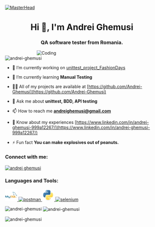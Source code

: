 [![MasterHead](https://raw.githubusercontent.com/thomasync/thomasync/main/headergitlight.gif#gh-light-mode-only)](https://www.linkedin.com/in/andrei-ghemusi-999a12267/)
<h1 align="center">Hi 👋, I'm Andrei Ghemusi</h1>
<h3 align="center">QA software tester from Romania.</h3>
<img align="right" alt="Coding" width="400" src="https://cdn.dribbble.com/users/1162077/screenshots/3848914/programmer.gif">

<p align="left"> <img src="https://komarev.com/ghpvc/?username=andrei-ghemusi&label=Profile%20views&color=0e75b6&style=flat" alt="andrei-ghemusi" /> </p>

- 🔭 I’m currently working on [unittest_project_FashionDays](https://github.com/Andrei-Ghemusi/unittest_projects)

- 🌱 I’m currently learning **Manual Testing**

- 👨‍💻 All of my projects are available at [https://github.com/Andrei-Ghemusi](https://github.com/Andrei-Ghemusi)

- 💬 Ask me about **unittest, BDD, API testing**

- 📫 How to reach me **andreighemusi@gmail.com**

- 📄 Know about my experiences [https://www.linkedin.com/in/andrei-ghemusi-999a12267/](https://www.linkedin.com/in/andrei-ghemusi-999a12267/)

- ⚡ Fun fact **You can make explosives out of peanuts.**

<h3 align="left">Connect with me:</h3>
<p align="left">
<a href="https://linkedin.com/in/andrei ghemusi" target="blank"><img align="center" src="https://raw.githubusercontent.com/rahuldkjain/github-profile-readme-generator/master/src/images/icons/Social/linked-in-alt.svg" alt="andrei ghemusi" height="30" width="40" /></a>
</p>

<h3 align="left">Languages and Tools:</h3>
<p align="left"> <a href="https://www.mysql.com/" target="_blank" rel="noreferrer"> <img src="https://raw.githubusercontent.com/devicons/devicon/master/icons/mysql/mysql-original-wordmark.svg" alt="mysql" width="40" height="40"/> </a> <a href="https://postman.com" target="_blank" rel="noreferrer"> <img src="https://www.vectorlogo.zone/logos/getpostman/getpostman-icon.svg" alt="postman" width="40" height="40"/> </a> <a href="https://www.python.org" target="_blank" rel="noreferrer"> <img src="https://raw.githubusercontent.com/devicons/devicon/master/icons/python/python-original.svg" alt="python" width="40" height="40"/> </a> <a href="https://www.selenium.dev" target="_blank" rel="noreferrer"> <img src="https://raw.githubusercontent.com/detain/svg-logos/780f25886640cef088af994181646db2f6b1a3f8/svg/selenium-logo.svg" alt="selenium" width="40" height="40"/> </a> </p>

<p><img align="left" src="https://github-readme-stats.vercel.app/api/top-langs?username=andrei-ghemusi&show_icons=true&locale=en&layout=compact" alt="andrei-ghemusi" /></p>

<p>&nbsp;<img align="center" src="https://github-readme-stats.vercel.app/api?username=andrei-ghemusi&show_icons=true&locale=en" alt="andrei-ghemusi" /></p>

<p><img align="center" src="https://github-readme-streak-stats.herokuapp.com/?user=andrei-ghemusi&" alt="andrei-ghemusi" /></p>
